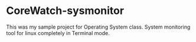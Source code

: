 # CoreWatch-sysmonitor
This was my sample project for Operating System class. System monitoring tool for linux completely in Terminal mode.
